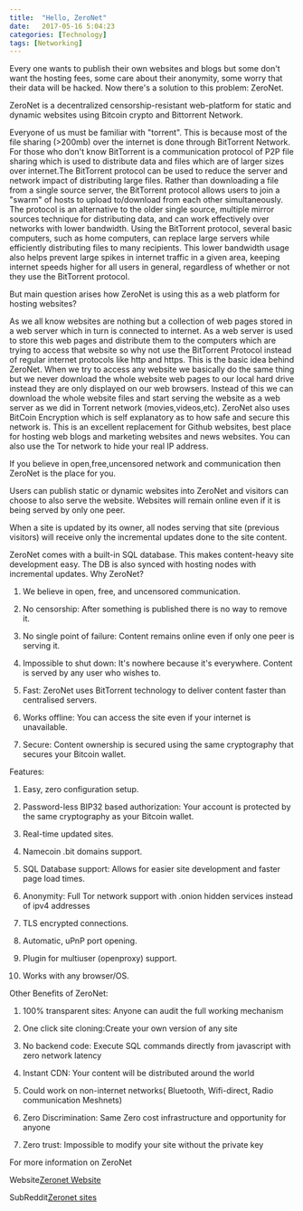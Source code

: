 ```yaml
---
title:  "Hello, ZeroNet"
date:   2017-05-16 5:04:23
categories: [Technology]
tags: [Networking]
---
```


Every one wants to publish their own websites and blogs but some don't want the hosting fees, some care about their anonymity, some worry that their data will be hacked. Now there's a solution to this problem: ZeroNet.

ZeroNet is a decentralized censorship-resistant web-platform for static and dynamic websites using Bitcoin crypto and Bittorrent Network.

Everyone of us must be familiar with "torrent". This is because most of the file sharing (>200mb) over the internet is done through BitTorrent Network. For those who don't know BitTorrent is a communication protocol of P2P file sharing which is used to distribute data and files which are of larger sizes over internet.The BitTorrent protocol can be used to reduce the server and network impact of distributing large files. Rather than downloading a file from a single source server, the BitTorrent protocol allows users to join a "swarm" of hosts to upload to/download from each other simultaneously. The protocol is an alternative to the older single source, multiple mirror sources technique for distributing data, and can work effectively over networks with lower bandwidth. Using the BitTorrent protocol, several basic computers, such as home computers, can replace large servers while efficiently distributing files to many recipients. This lower bandwidth usage also helps prevent large spikes in internet traffic in a given area, keeping internet speeds higher for all users in general, regardless of whether or not they use the BitTorrent protocol.

But main question arises how ZeroNet is using this as a web platform for hosting websites?

As we all know websites are nothing but a collection of web pages stored in a web server which in turn is connected to internet. As a web server is used to store this web pages and distribute them to the computers which are trying to access that website so why not use the BitTorrent Protocol instead of regular internet protocols like http and https. This is the basic idea behind ZeroNet. When we try to access any website we basically do the same thing but we never download the whole website web pages to our local hard drive instead they are only displayed on our web browsers. Instead of this we can download the whole website files and start serving the website as a web server as we did in Torrent network (movies,videos,etc). ZeroNet also uses BitCoin Encryption which is self explanatory as to how safe and secure this network is. This is an excellent replacement for Github websites, best place for hosting web blogs and marketing websites and news websites. You can also use the Tor network to hide your real IP address.

If you believe in open,free,uncensored network and communication then ZeroNet is the place for you.

Users can publish static or dynamic websites into ZeroNet and visitors can choose to also serve the website. Websites will remain online even if it is being served by only one peer.

When a site is updated by its owner, all nodes serving that site (previous visitors) will receive only the incremental updates done to the site content.

ZeroNet comes with a built-in SQL database. This makes content-heavy site development easy. The DB is also synced with hosting nodes with incremental updates.
Why ZeroNet?
    
   1. We believe in open, free, and uncensored communication.
    
   2. No censorship: After something is published there is no way to remove it.
    
   3. No single point of failure: Content remains online even if only one peer is serving it.
    
   4. Impossible to shut down: It's nowhere because it's everywhere. Content is served by any user who wishes to.
    
   5. Fast: ZeroNet uses BitTorrent technology to deliver content faster than centralised servers.
    
   6. Works offline: You can access the site even if your internet is unavailable.
    
   7. Secure: Content ownership is secured using the same cryptography that secures your Bitcoin wallet.

Features:
    
  1.  Easy, zero configuration setup.

  2.  Password-less BIP32 based authorization: Your account is protected by the same cryptography as your Bitcoin wallet.

  3.  Real-time updated sites.

  4.  Namecoin .bit domains support.

  5.  SQL Database support: Allows for easier site development and faster page load times.

  6.  Anonymity: Full Tor network support with .onion hidden services instead of ipv4 addresses

  7.  TLS encrypted connections.

  8.  Automatic, uPnP port opening.

  9.  Plugin for multiuser (openproxy) support.

  10.  Works with any browser/OS.


Other Benefits of ZeroNet:
    
   1. 100% transparent sites: Anyone can audit the full working mechanism
   
   2. One click site cloning:Create your own version of any site
   
   3. No backend code: Execute SQL commands directly from javascript with zero network latency
   
   4. Instant CDN: Your content will be distributed around the world
   
   5. Could work on non-internet networks( Bluetooth, Wifi-direct, Radio communication Meshnets)
   
   6. Zero Discrimination: Same Zero cost infrastructure and opportunity for anyone
   
   7. Zero trust: Impossible to modify your site without the private key

For more information on ZeroNet

Website[Zeronet Website]

SubReddit[Zeronet sites]

[Zeronet Website]: https://zeronet.io

[Zeronet sites]: https://www.reddit.com/r/zeronet/